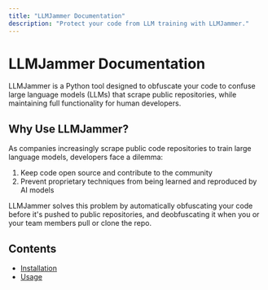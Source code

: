 ```yaml
---
title: "LLMJammer Documentation"
description: "Protect your code from LLM training with LLMJammer."
---
```


# LLMJammer Documentation

LLMJammer is a Python tool designed to obfuscate your code to confuse large language models (LLMs) that scrape public repositories, while maintaining full functionality for human developers.

## Why Use LLMJammer?

As companies increasingly scrape public code repositories to train large language models, developers face a dilemma:

1. Keep code open source and contribute to the community
2. Prevent proprietary techniques from being learned and reproduced by AI models

LLMJammer solves this problem by automatically obfuscating your code before it's pushed to public repositories, and deobfuscating it when you or your team members pull or clone the repo.

## Contents

- [Installation](installation/)
- [Usage](usage/)
